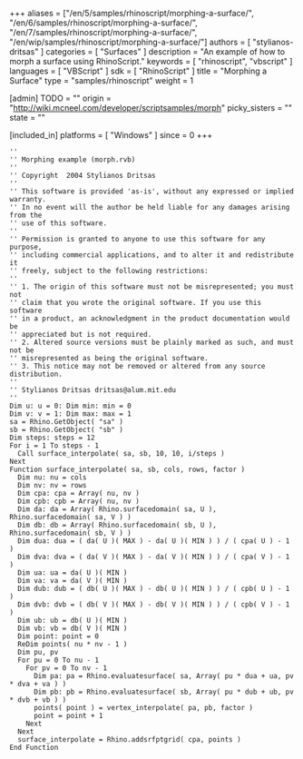 +++
aliases = ["/en/5/samples/rhinoscript/morphing-a-surface/", "/en/6/samples/rhinoscript/morphing-a-surface/", "/en/7/samples/rhinoscript/morphing-a-surface/", "/en/wip/samples/rhinoscript/morphing-a-surface/"]
authors = [ "stylianos-dritsas" ]
categories = [ "Surfaces" ]
description = "An example of how to morph a surface using RhinoScript."
keywords = [ "rhinoscript", "vbscript" ]
languages = [ "VBScript" ]
sdk = [ "RhinoScript" ]
title = "Morphing a Surface"
type = "samples/rhinoscript"
weight = 1

[admin]
TODO = ""
origin = "http://wiki.mcneel.com/developer/scriptsamples/morph"
picky_sisters = ""
state = ""

[included_in]
platforms = [ "Windows" ]
since = 0
+++

```vbnet
''
'' Morphing example (morph.rvb)
''
'' Copyright  2004 Stylianos Dritsas
''
'' This software is provided 'as-is', without any expressed or implied warranty.
'' In no event will the author be held liable for any damages arising from the
'' use of this software.
''
'' Permission is granted to anyone to use this software for any purpose,
'' including commercial applications, and to alter it and redistribute it
'' freely, subject to the following restrictions:
''
'' 1. The origin of this software must not be misrepresented; you must not
'' claim that you wrote the original software. If you use this software
'' in a product, an acknowledgment in the product documentation would be
'' appreciated but is not required.
'' 2. Altered source versions must be plainly marked as such, and must not be
'' misrepresented as being the original software.
'' 3. This notice may not be removed or altered from any source distribution.
''
'' Stylianos Dritsas dritsas@alum.mit.edu
''
Dim u: u = 0: Dim min: min = 0
Dim v: v = 1: Dim max: max = 1
sa = Rhino.GetObject( "sa" )
sb = Rhino.GetObject( "sb" )
Dim steps: steps = 12
For i = 1 To steps - 1
  Call surface_interpolate( sa, sb, 10, 10, i/steps )
Next
Function surface_interpolate( sa, sb, cols, rows, factor )
  Dim nu: nu = cols
  Dim nv: nv = rows
  Dim cpa: cpa = Array( nu, nv )
  Dim cpb: cpb = Array( nu, nv )
  Dim da: da = Array( Rhino.surfacedomain( sa, U ), Rhino.surfacedomain( sa, V ) )
  Dim db: db = Array( Rhino.surfacedomain( sb, U ), Rhino.surfacedomain( sb, V ) )
  Dim dua: dua = ( da( U )( MAX ) - da( U )( MIN ) ) / ( cpa( U ) - 1 )
  Dim dva: dva = ( da( V )( MAX ) - da( V )( MIN ) ) / ( cpa( V ) - 1 )
  Dim ua: ua = da( U )( MIN )
  Dim va: va = da( V )( MIN )
  Dim dub: dub = ( db( U )( MAX ) - db( U )( MIN ) ) / ( cpb( U ) - 1 )
  Dim dvb: dvb = ( db( V )( MAX ) - db( V )( MIN ) ) / ( cpb( V ) - 1 )
  Dim ub: ub = db( U )( MIN )
  Dim vb: vb = db( V )( MIN )
  Dim point: point = 0
  ReDim points( nu * nv - 1 )
  Dim pu, pv
  For pu = 0 To nu - 1
    For pv = 0 To nv - 1
      Dim pa: pa = Rhino.evaluatesurface( sa, Array( pu * dua + ua, pv * dva + va ) )
      Dim pb: pb = Rhino.evaluatesurface( sb, Array( pu * dub + ub, pv * dvb + vb ) )
      points( point ) = vertex_interpolate( pa, pb, factor )
      point = point + 1
    Next
  Next
  surface_interpolate = Rhino.addsrfptgrid( cpa, points )
End Function
```
